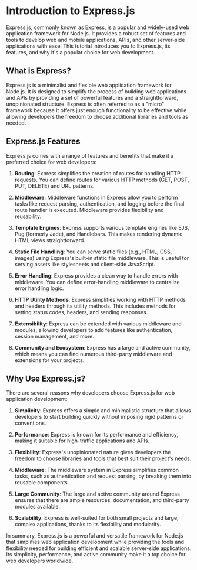 # Introduction to Express.js

Express.js, commonly known as Express, is a popular and widely-used web application framework for Node.js. It provides a robust set of features and tools to develop web and mobile applications, APIs, and other server-side applications with ease. This tutorial introduces you to Express.js, its features, and why it's a popular choice for web development.

## What is Express?

Express.js is a minimalist and flexible web application framework for Node.js. It is designed to simplify the process of building web applications and APIs by providing a set of powerful features and a straightforward, unopinionated structure. Express is often referred to as a "micro" framework because it offers just enough functionality to be effective while allowing developers the freedom to choose additional libraries and tools as needed.

## Express.js Features

Express.js comes with a range of features and benefits that make it a preferred choice for web developers:

1. **Routing**: Express simplifies the creation of routes for handling HTTP requests. You can define routes for various HTTP methods (GET, POST, PUT, DELETE) and URL patterns.

2. **Middleware**: Middleware functions in Express allow you to perform tasks like request parsing, authentication, and logging before the final route handler is executed. Middleware provides flexibility and reusability.

3. **Template Engines**: Express supports various template engines like EJS, Pug (formerly Jade), and Handlebars. This makes rendering dynamic HTML views straightforward.

4. **Static File Handling**: You can serve static files (e.g., HTML, CSS, images) using Express's built-in static file middleware. This is useful for serving assets like stylesheets and client-side JavaScript.

5. **Error Handling**: Express provides a clean way to handle errors with middleware. You can define error-handling middleware to centralize error handling logic.

6. **HTTP Utility Methods**: Express simplifies working with HTTP methods and headers through its utility methods. This includes methods for setting status codes, headers, and sending responses.

7. **Extensibility**: Express can be extended with various middleware and modules, allowing developers to add features like authentication, session management, and more.

8. **Community and Ecosystem**: Express has a large and active community, which means you can find numerous third-party middleware and extensions for your projects.

## Why Use Express.js?

There are several reasons why developers choose Express.js for web application development:

1. **Simplicity**: Express offers a simple and minimalistic structure that allows developers to start building quickly without imposing rigid patterns or conventions.

2. **Performance**: Express is known for its performance and efficiency, making it suitable for high-traffic applications and APIs.

3. **Flexibility**: Express's unopinionated nature gives developers the freedom to choose libraries and tools that best suit their project's needs.

4. **Middleware**: The middleware system in Express simplifies common tasks, such as authentication and request parsing, by breaking them into reusable components.

5. **Large Community**: The large and active community around Express ensures that there are ample resources, documentation, and third-party modules available.

6. **Scalability**: Express is well-suited for both small projects and large, complex applications, thanks to its flexibility and modularity.

In summary, Express.js is a powerful and versatile framework for Node.js that simplifies web application development while providing the tools and flexibility needed for building efficient and scalable server-side applications. Its simplicity, performance, and active community make it a top choice for web developers worldwide.